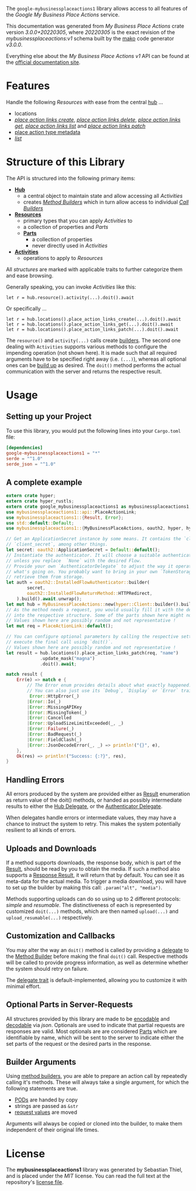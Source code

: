 <!---
DO NOT EDIT !
This file was generated automatically from 'src/mako/api/README.md.mako'
DO NOT EDIT !
-->
The `google-mybusinessplaceactions1` library allows access to all features of the *Google My Business Place Actions* service.

This documentation was generated from *My Business Place Actions* crate version *3.0.0+20220305*, where *20220305* is the exact revision of the *mybusinessplaceactions:v1* schema built by the [mako](http://www.makotemplates.org/) code generator *v3.0.0*.

Everything else about the *My Business Place Actions* *v1* API can be found at the
[official documentation site](https://developers.google.com/my-business/).
# Features

Handle the following *Resources* with ease from the central [hub](https://docs.rs/google-mybusinessplaceactions1/3.0.0+20220305/google_mybusinessplaceactions1/MyBusinessPlaceActions) ... 

* locations
 * [*place action links create*](https://docs.rs/google-mybusinessplaceactions1/3.0.0+20220305/google_mybusinessplaceactions1/api::LocationPlaceActionLinkCreateCall), [*place action links delete*](https://docs.rs/google-mybusinessplaceactions1/3.0.0+20220305/google_mybusinessplaceactions1/api::LocationPlaceActionLinkDeleteCall), [*place action links get*](https://docs.rs/google-mybusinessplaceactions1/3.0.0+20220305/google_mybusinessplaceactions1/api::LocationPlaceActionLinkGetCall), [*place action links list*](https://docs.rs/google-mybusinessplaceactions1/3.0.0+20220305/google_mybusinessplaceactions1/api::LocationPlaceActionLinkListCall) and [*place action links patch*](https://docs.rs/google-mybusinessplaceactions1/3.0.0+20220305/google_mybusinessplaceactions1/api::LocationPlaceActionLinkPatchCall)
* [place action type metadata](https://docs.rs/google-mybusinessplaceactions1/3.0.0+20220305/google_mybusinessplaceactions1/api::PlaceActionTypeMetadata)
 * [*list*](https://docs.rs/google-mybusinessplaceactions1/3.0.0+20220305/google_mybusinessplaceactions1/api::PlaceActionTypeMetadataListCall)




# Structure of this Library

The API is structured into the following primary items:

* **[Hub](https://docs.rs/google-mybusinessplaceactions1/3.0.0+20220305/google_mybusinessplaceactions1/MyBusinessPlaceActions)**
    * a central object to maintain state and allow accessing all *Activities*
    * creates [*Method Builders*](https://docs.rs/google-mybusinessplaceactions1/3.0.0+20220305/google_mybusinessplaceactions1/client::MethodsBuilder) which in turn
      allow access to individual [*Call Builders*](https://docs.rs/google-mybusinessplaceactions1/3.0.0+20220305/google_mybusinessplaceactions1/client::CallBuilder)
* **[Resources](https://docs.rs/google-mybusinessplaceactions1/3.0.0+20220305/google_mybusinessplaceactions1/client::Resource)**
    * primary types that you can apply *Activities* to
    * a collection of properties and *Parts*
    * **[Parts](https://docs.rs/google-mybusinessplaceactions1/3.0.0+20220305/google_mybusinessplaceactions1/client::Part)**
        * a collection of properties
        * never directly used in *Activities*
* **[Activities](https://docs.rs/google-mybusinessplaceactions1/3.0.0+20220305/google_mybusinessplaceactions1/client::CallBuilder)**
    * operations to apply to *Resources*

All *structures* are marked with applicable traits to further categorize them and ease browsing.

Generally speaking, you can invoke *Activities* like this:

```Rust,ignore
let r = hub.resource().activity(...).doit().await
```

Or specifically ...

```ignore
let r = hub.locations().place_action_links_create(...).doit().await
let r = hub.locations().place_action_links_get(...).doit().await
let r = hub.locations().place_action_links_patch(...).doit().await
```

The `resource()` and `activity(...)` calls create [builders][builder-pattern]. The second one dealing with `Activities` 
supports various methods to configure the impending operation (not shown here). It is made such that all required arguments have to be 
specified right away (i.e. `(...)`), whereas all optional ones can be [build up][builder-pattern] as desired.
The `doit()` method performs the actual communication with the server and returns the respective result.

# Usage

## Setting up your Project

To use this library, you would put the following lines into your `Cargo.toml` file:

```toml
[dependencies]
google-mybusinessplaceactions1 = "*"
serde = "^1.0"
serde_json = "^1.0"
```

## A complete example

```Rust
extern crate hyper;
extern crate hyper_rustls;
extern crate google_mybusinessplaceactions1 as mybusinessplaceactions1;
use mybusinessplaceactions1::api::PlaceActionLink;
use mybusinessplaceactions1::{Result, Error};
use std::default::Default;
use mybusinessplaceactions1::{MyBusinessPlaceActions, oauth2, hyper, hyper_rustls};

// Get an ApplicationSecret instance by some means. It contains the `client_id` and 
// `client_secret`, among other things.
let secret: oauth2::ApplicationSecret = Default::default();
// Instantiate the authenticator. It will choose a suitable authentication flow for you, 
// unless you replace  `None` with the desired Flow.
// Provide your own `AuthenticatorDelegate` to adjust the way it operates and get feedback about 
// what's going on. You probably want to bring in your own `TokenStorage` to persist tokens and
// retrieve them from storage.
let auth = oauth2::InstalledFlowAuthenticator::builder(
        secret,
        oauth2::InstalledFlowReturnMethod::HTTPRedirect,
    ).build().await.unwrap();
let mut hub = MyBusinessPlaceActions::new(hyper::Client::builder().build(hyper_rustls::HttpsConnector::with_native_roots()), auth);
// As the method needs a request, you would usually fill it with the desired information
// into the respective structure. Some of the parts shown here might not be applicable !
// Values shown here are possibly random and not representative !
let mut req = PlaceActionLink::default();

// You can configure optional parameters by calling the respective setters at will, and
// execute the final call using `doit()`.
// Values shown here are possibly random and not representative !
let result = hub.locations().place_action_links_patch(req, "name")
             .update_mask("magna")
             .doit().await;

match result {
    Err(e) => match e {
        // The Error enum provides details about what exactly happened.
        // You can also just use its `Debug`, `Display` or `Error` traits
         Error::HttpError(_)
        |Error::Io(_)
        |Error::MissingAPIKey
        |Error::MissingToken(_)
        |Error::Cancelled
        |Error::UploadSizeLimitExceeded(_, _)
        |Error::Failure(_)
        |Error::BadRequest(_)
        |Error::FieldClash(_)
        |Error::JsonDecodeError(_, _) => println!("{}", e),
    },
    Ok(res) => println!("Success: {:?}", res),
}

```
## Handling Errors

All errors produced by the system are provided either as [Result](https://docs.rs/google-mybusinessplaceactions1/3.0.0+20220305/google_mybusinessplaceactions1/client::Result) enumeration as return value of
the doit() methods, or handed as possibly intermediate results to either the 
[Hub Delegate](https://docs.rs/google-mybusinessplaceactions1/3.0.0+20220305/google_mybusinessplaceactions1/client::Delegate), or the [Authenticator Delegate](https://docs.rs/yup-oauth2/*/yup_oauth2/trait.AuthenticatorDelegate.html).

When delegates handle errors or intermediate values, they may have a chance to instruct the system to retry. This 
makes the system potentially resilient to all kinds of errors.

## Uploads and Downloads
If a method supports downloads, the response body, which is part of the [Result](https://docs.rs/google-mybusinessplaceactions1/3.0.0+20220305/google_mybusinessplaceactions1/client::Result), should be
read by you to obtain the media.
If such a method also supports a [Response Result](https://docs.rs/google-mybusinessplaceactions1/3.0.0+20220305/google_mybusinessplaceactions1/client::ResponseResult), it will return that by default.
You can see it as meta-data for the actual media. To trigger a media download, you will have to set up the builder by making
this call: `.param("alt", "media")`.

Methods supporting uploads can do so using up to 2 different protocols: 
*simple* and *resumable*. The distinctiveness of each is represented by customized 
`doit(...)` methods, which are then named `upload(...)` and `upload_resumable(...)` respectively.

## Customization and Callbacks

You may alter the way an `doit()` method is called by providing a [delegate](https://docs.rs/google-mybusinessplaceactions1/3.0.0+20220305/google_mybusinessplaceactions1/client::Delegate) to the 
[Method Builder](https://docs.rs/google-mybusinessplaceactions1/3.0.0+20220305/google_mybusinessplaceactions1/client::CallBuilder) before making the final `doit()` call. 
Respective methods will be called to provide progress information, as well as determine whether the system should 
retry on failure.

The [delegate trait](https://docs.rs/google-mybusinessplaceactions1/3.0.0+20220305/google_mybusinessplaceactions1/client::Delegate) is default-implemented, allowing you to customize it with minimal effort.

## Optional Parts in Server-Requests

All structures provided by this library are made to be [encodable](https://docs.rs/google-mybusinessplaceactions1/3.0.0+20220305/google_mybusinessplaceactions1/client::RequestValue) and 
[decodable](https://docs.rs/google-mybusinessplaceactions1/3.0.0+20220305/google_mybusinessplaceactions1/client::ResponseResult) via *json*. Optionals are used to indicate that partial requests are responses 
are valid.
Most optionals are are considered [Parts](https://docs.rs/google-mybusinessplaceactions1/3.0.0+20220305/google_mybusinessplaceactions1/client::Part) which are identifiable by name, which will be sent to 
the server to indicate either the set parts of the request or the desired parts in the response.

## Builder Arguments

Using [method builders](https://docs.rs/google-mybusinessplaceactions1/3.0.0+20220305/google_mybusinessplaceactions1/client::CallBuilder), you are able to prepare an action call by repeatedly calling it's methods.
These will always take a single argument, for which the following statements are true.

* [PODs][wiki-pod] are handed by copy
* strings are passed as `&str`
* [request values](https://docs.rs/google-mybusinessplaceactions1/3.0.0+20220305/google_mybusinessplaceactions1/client::RequestValue) are moved

Arguments will always be copied or cloned into the builder, to make them independent of their original life times.

[wiki-pod]: http://en.wikipedia.org/wiki/Plain_old_data_structure
[builder-pattern]: http://en.wikipedia.org/wiki/Builder_pattern
[google-go-api]: https://github.com/google/google-api-go-client

# License
The **mybusinessplaceactions1** library was generated by Sebastian Thiel, and is placed 
under the *MIT* license.
You can read the full text at the repository's [license file][repo-license].

[repo-license]: https://github.com/Byron/google-apis-rsblob/main/LICENSE.md
